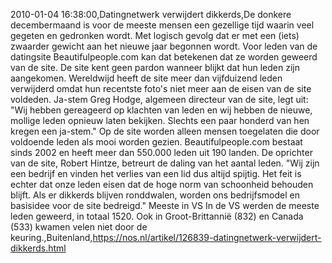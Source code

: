 2010-01-04 16:38:00,Datingnetwerk verwijdert dikkerds,De donkere decembermaand is voor de meeste mensen een gezellige tijd waarin veel gegeten en gedronken wordt. Met logisch gevolg dat er met een (iets) zwaarder gewicht aan het nieuwe jaar begonnen wordt. Voor leden van de datingsite Beautifulpeople.com kan dat betekenen dat ze worden geweerd van de site. De site kent geen pardon wanneer blijkt dat hun leden zijn aangekomen. Wereldwijd heeft de site meer dan vijfduizend leden verwijderd omdat hun recentste foto's niet meer aan de eisen van de site voldeden. Ja-stem Greg Hodge, algemeen directeur van de site, legt uit: "Wij hebben gereageerd op klachten van leden en wij hebben de nieuwe, mollige leden opnieuw laten bekijken. Slechts een paar honderd van hen kregen een ja-stem." Op de site worden alleen mensen toegelaten die door voldoende leden als mooi worden gezien. Beautifulpeople.com bestaat sinds 2002 en heeft meer dan 550.000 leden uit 190 landen. De oprichter van de site, Robert Hintze, betreurt de daling van het aantal leden. "Wij zijn een bedrijf en vinden het verlies van een lid dus altijd spijtig. Het feit is echter dat onze leden eisen dat de hoge norm van schoonheid behouden blijft. Als er dikkerds blijven ronddwalen, worden ons bedrijfsmodel en basisidee voor de site bedreigd." Meeste in VS In de VS werden de meeste leden geweerd, in totaal 1520. Ook in Groot-Brittannië (832) en Canada (533) kwamen velen niet door de keuring.,Buitenland,https://nos.nl/artikel/126839-datingnetwerk-verwijdert-dikkerds.html
